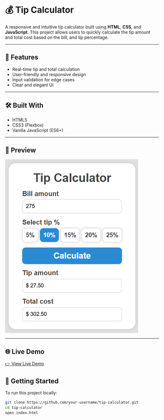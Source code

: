# 💰 Tip Calculator

A responsive and intuitive tip calculator built using **HTML**, **CSS**, and **JavaScript**. This project allows users to quickly calculate the tip amount and total cost based on the bill, and tip percentage.

---

## 🚀 Features

- Real-time tip and total calculation
- User-friendly and responsive design
- Input validation for edge cases
- Clear and elegant UI

---

## 🛠️ Built With

- HTML5
- CSS3 (Flexbox)
- Vanilla JavaScript (ES6+)

---

## 📸 Preview

![Tip Calculator Screenshot](./screenshot.png)

---

## 🌐 Live Demo

[👉 View Live Demo](https://lu-alvz-dev.github.io/tip-calculator/) 

## 📂 Getting Started

To run this project locally:

```bash
git clone https://github.com/your-username/tip-calculator.git
cd tip-calculator
open index.html

